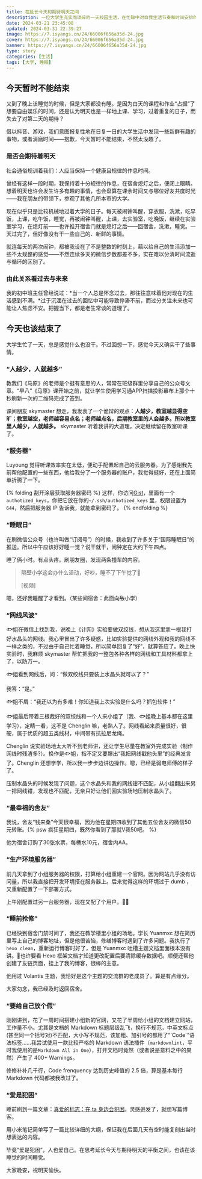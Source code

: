 ```yaml
---
title: 在延长今天和期待明天之间
description: 一位大学生充实而琐碎的一天校园生活，在忙碌中对自我生活节奏和时间安排的反思。
date: 2024-03-21 23:45:08
updated: 2024-03-31 22:39:27
image: https://7.isyangs.cn/24/66006f656a35d-24.jpg
cover: https://7.isyangs.cn/24/66006f656a35d-24.jpg
banner: https://7.isyangs.cn/24/66006f656a35d-24.jpg
type: story
categories: [生活]
tags: [大学, 睡眠]
---
```


## 今天暂时不能结束

又到了晚上该睡觉的时候，但是大家都没有睡。是因为白天的课程和作业“占据”了想要自由娱乐的时间，还是认为明天也是一样地上课、学习，过着重复的日子，而失去了对第二天的期待？

借以抖音、游戏，我们意图报复性地在日复一日的大学生活中发现一些新鲜有趣的事物，或者消磨时间——抱歉，今天暂时不能结束，不然太没趣了。

### 是否会期待着明天

社会通俗规训着我们：人应当保持一个健康且规律的作息时间。

曾经有这样一段时期，我保持着十分规律的作息，在宿舍熄灯之后，便闭上眼睛。想着明天也许会发生许多有趣的事情，也会盘算在课余时间又与哪位好友共度时光——我在朋友的带领下，参观了其他几所本市的大学。

现在似乎只是比较机械地过着大学的日子。每天被闹钟叫醒，穿衣服，洗漱，吃早饭，上课，吃午饭，睡觉，再被闹钟叫醒，上课，去实验室，吃晚饭，继续在实验室学习，在熄灯前——也许推开宿舍门就是熄灯之后——回宿舍，洗漱，睡觉。一天过完了，但好像没有干一些自己的、新鲜的事情。

就连每天的两次闹钟，都被我设在了不是整数的时刻上，藉以给自己的生活添加一些不太规整的感觉——不然连续多天的微信步数都差不多，实在难以分清时间流逝与循环的区别了。

### 由此关系看过去与未来

我的初中班主任曾经说过：*当一个人总是怀念过去，那往往意味着他对现在的生活感到不满。*过于沉湎在过去的回忆中可能导致停滞不前，而过分关注未来也可能让人焦虑不安。把握当下，都是老生常谈的道理了。

## 今天也该结束了

大学生忙了一天，总是感觉什么也没干。不过回想一下，感觉今天又确实干了些事情。

### “人越少，人就越多”

教我们《马原》的老师是个挺有意思的人，常常在班级群里分享自己的公众号文章。“早八”《马原》课开始之前，就让学生使用学习通APP扫描投影幕布上那个十秒刷新一次的二维码完成了签到。

课间朋友 skymaster 想走，我发表了一个诡辩的观点：**人越少，教室越显得空旷；教室越空，老师越容易点名；老师越点名，后期教室里的人会越多。所以教室里人越少，人就越多。** skymaster 听着我讲的大道理，决定继续留在教室听课了。

### “服务器”

Luyoung 觉得听课效率实在太低，便动手配置起自己的云服务器。为了感谢我先前帮他配置的一些东西，他给我分了一个服务器的账户，我觉得挺好，还在上面简单折腾了一下。

{% folding 刮开涂层获取服务器密码 %}
这样，你访问[Gist](https://gist.github.com/L33Z22L11/fdac255fe90aa9677bf530e7792db703)，里面有一个`authotized_keys`，你把它放在你的`~/.ssh/authotized_keys` 里，权限设置为`644`，然后把服务器 IP 告诉我，就能拿到密码了。
{% endfolding %}

### “睡眠日”

在刷微信公众号（也许叫做“订阅号”）的时候，我收到了许多关于“国际睡眠日”的推送。所以中午应该好好睡一觉？说干就干，闹钟定在大约下午四点。

睡了俩小时。有点头疼。刷朋友圈，发现两条撞车的内容。

> 隔壁小学这会办什么活动，好吵，睡不了下午觉了🥱
>
> [视频]

嗯，还好我睡醒了才看到。（某些间宿舍：此面向~~敌~~小学）

### “网线风波”

🐟姐在微信上找到我，说晚上《计网》实验要做双绞线，想从我这里拿一根我打好水晶头的网线。我心里冒出了许多疑惑，比如实验提供的网线外观和我的网线不一样之类的，不过由于自己忙着睡觉，所以简单回复了“好”，就算答应了。晚上快实验时，我麻烦 skymaster 帮忙把我的一整包各种各样的网线和工具材料都拿上了，以防万一。

🐟姐看到网线后，问：“做双绞线只要装上水晶头就可以了？”

我答：“是。”

🐟姐不屑：“我还以为有多难！你知道我上次实验是什么吗？抓包软件！”

🐟姐最后带着三根裁好的双绞线和一个人来小组了（我、🐟姐晚上基本都在这里学习），定睛一看，这不是 Chenglin 嘛，老熟人了。网线看起来质量很好，很硬，属于优质的超五类线材，中间带有抗拉尼龙绳。

Chenglin 说实验场地太大听不到老师讲，还让学生尽量在教室外完成实验（制作网线时残渣多?）。换作是🐟姐，指不定又要爆出“我把网线戳他头里”的经典发言了。Chenglin 还想学学，所以我一步步边讲边操作。嗯，已经是弱电师傅的样子了。

压制水晶头的时候发现了问题，这个水晶头和我的网线钳不匹配，从小组翻出来另一把网线钳，发现也不匹配，无奈只好让他们回实验场地压制水晶头了。

### “最幸福的舍友”

我说，舍友“钱来桑”今天很幸福，因为他在星期四收到了其他五位舍友的微信50元转账。{% psw 疯狂星期四，既然你看到了那就V我50吧。 %}

他为宿舍订购了30张水票，每桶水10元，宿舍内AA。

### “生产环境服务器”

前几天拿到了小组服务器的权限，打算给小组重建一个官网。因为网站几乎没有访问量，所以我直接把开发环境搭在服务器上。后来觉得这样的环境过于 dumb ，又重新配置了一下部署方式。

上午刚配置过另一台服务器，现在又配了个用户。😵‍💫

### “睡前抢修”

已经快到宿舍门禁时间了，我还在教学楼里小组的场地。学长 Yuanmxc 想在简历里写上自己的博客地址，但是他很苦恼，修缮博客时遇到了许多问题。我执行了`hexo clean`，重新运行博客时好了，但是 Yuanmxc 吐槽主题文档里面根本没有讲。🤔也许要看 Hexo 框架文档才知道更改配置后要清除缓存数据吧。顺便还帮他创建了友链页面，挂上了我的博客，很棒的主意。

他用过 Volantis 主题，我恰好是这个主题的交流群的老成员了。算是有点缘分。

大家勿念，我已经及时返回宿舍。

### “要给自己放个假”

刚刚讲到，花了一周时间搭建小组新的官网，又花了半周给小组的文档建立网站，工作量不小。尤其是文档的 Markdown 标题层级乱飞，换行不规范，中英文标点(甚至同一个括号对)不匹配，大小写不规范，该加粗、加引号的都用了“\`Code\`”语法标签……我尝试使用一款比较严格的 Markdown 语法插件（`markdownlint`，平时我使用的是`Markdown All in One`），打开文档时竟然（或者说是意料之中的果然）产生了 400+ Warnings。

修修补补几千行，Code frenquency 达到历史峰值的 2.5 倍，算是基本每行 Markdown 代码都被我改过了。

### “爱是犯困”

睡前刷到一篇文章：[真爱的标志：在 ta 身边会犯困](https://mp.weixin.qq.com/s/qIDkqa3zrDz6Tmz6lTZBjw)。灵感迸发了，就想写篇博客。

用小米笔记简单写了一篇比较详细的大纲，保证我在后面几天有空时能复刻出当时想表达的内容。

毕竟“爱是犯困”，人也爱自己。在思考延长今天与期待明天的平衡之间，也该在该睡觉的时间睡觉。

大家晚安，祝明天愉快。